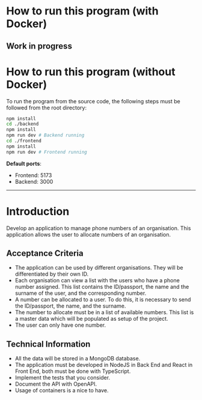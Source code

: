 # How to run this program (with Docker)

**Work in progress**
---

# How to run this program (without Docker)

To run the program from the source code, the following steps must be followed from the root directory:

```sh
npm install
cd ./backend
npm install
npm run dev # Backend running
cd ./frontend
npm install
npm run dev # Frontend running
```

**Default ports**: 
- Frontend: 5173
- Backend: 3000

---

# Introduction

Develop an application to manage phone numbers of an organisation. This application allows the user to allocate numbers of an organisation.

## Acceptance Criteria

- The application can be used by different organisations. They will be differentiated by their own ID.
- Each organisation can view a list with the users who have a phone number assigned. This list contains the ID/passport, the name and the surname of the user, and the corresponding number.
- A number can be allocated to a user. To do this, it is necessary to send the ID/passport, the name, and the surname.
- The number to allocate must be in a list of available numbers. This list is a master data which will be populated as setup of the project.
- The user can only have one number.

## Technical Information

- All the data will be stored in a MongoDB database.
- The application must be developed in NodeJS in Back End and React in Front End, both must be done with TypeScript.
- Implement the tests that you consider.
- Document the API with OpenAPI.
- Usage of containers is a nice to have.
